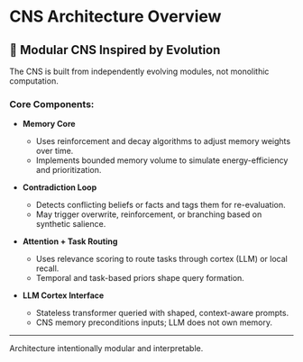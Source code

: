 # CNS Architecture Overview

## 🧠 Modular CNS Inspired by Evolution

The CNS is built from independently evolving modules, not monolithic computation.

### Core Components:

- **Memory Core**  
  - Uses reinforcement and decay algorithms to adjust memory weights over time.
  - Implements bounded memory volume to simulate energy-efficiency and prioritization.

- **Contradiction Loop**  
  - Detects conflicting beliefs or facts and tags them for re-evaluation.
  - May trigger overwrite, reinforcement, or branching based on synthetic salience.

- **Attention + Task Routing**  
  - Uses relevance scoring to route tasks through cortex (LLM) or local recall.
  - Temporal and task-based priors shape query formation.

- **LLM Cortex Interface**  
  - Stateless transformer queried with shaped, context-aware prompts.
  - CNS memory preconditions inputs; LLM does not own memory.

---

Architecture intentionally modular and interpretable. 
